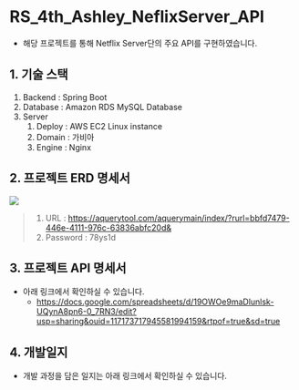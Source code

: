 # RS_4th_Ashley_NeflixServer_API
- 해당 프로젝트를 통해 Netflix Server단의 주요 API를 구현하였습니다.

## 1. 기술 스택
1) Backend : Spring Boot
2) Database : Amazon RDS MySQL Database 
3) Server 
    1) Deploy : AWS EC2 Linux instance
    2) Domain : 가비아 
    3) Engine : Nginx


## 2. 프로젝트 ERD 명세서
<img src='http://drive.google.com/uc?export=view&id=1V_fHAHFACenuV5mOmJrj2wORf3jCm-u9' /><br>
> 1) URL : https://aquerytool.com/aquerymain/index/?rurl=bbfd7479-446e-4111-976c-63836abfc20d&
> 2) Password : 78ys1d



## 3. 프로젝트 API 명세서
- 아래 링크에서 확인하실 수 있습니다.
   - https://docs.google.com/spreadsheets/d/19OWOe9maDlunlsk-UQynA8pn6-0_7RN3/edit?usp=sharing&ouid=117173717945581994159&rtpof=true&sd=true



## 4. 개발일지
- 개발 과정을 담은 일지는 아래 링크에서 확인하실 수 있습니다.
